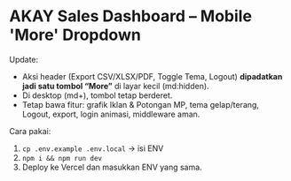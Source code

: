 
# AKAY Sales Dashboard – Mobile 'More' Dropdown

Update:
- Aksi header (Export CSV/XLSX/PDF, Toggle Tema, Logout) **dipadatkan jadi satu tombol “More”** di layar kecil (md:hidden).
- Di desktop (md+), tombol tetap berderet.
- Tetap bawa fitur: grafik Iklan & Potongan MP, tema gelap/terang, Logout, export, login animasi, middleware aman.

Cara pakai:
1) `cp .env.example .env.local` → isi ENV
2) `npm i && npm run dev`
3) Deploy ke Vercel dan masukkan ENV yang sama.
